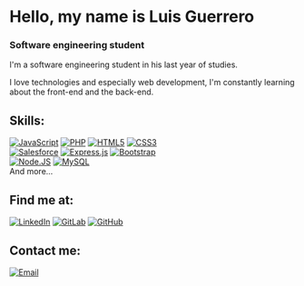 # Hello, my name is Luis Guerrero
### Software engineering student

I'm a software engineering student in his last year of studies.

I love technologies and especially web development, I'm constantly learning about the front-end and the back-end.

## Skills:

[![JavaScript](https://img.shields.io/badge/JavaScript-F7DF1E?style=for-the-badge&logo=javascript&logoColor=black)]()
[![PHP](https://img.shields.io/badge/PHP-777BB4?style=for-the-badge&logo=php&logoColor=white)]()
[![HTML5](https://img.shields.io/badge/HTML5-E34F26?style=for-the-badge&logo=html5&logoColor=white)]()
[![CSS3](https://img.shields.io/badge/CSS3-1572B6?style=for-the-badge&logo=css3&logoColor=white)]()
</br>
[![Salesforce](https://img.shields.io/badge/Salesforce-00A1E0?style=for-the-badge&logo=Salesforce&logoColor=white)]()
[![Express.js](https://img.shields.io/badge/Express.js-404D59?style=for-the-badge)]()
[![Bootstrap](https://img.shields.io/badge/Bootstrap-563D7C?style=for-the-badge&logo=bootstrap&logoColor=white)]()
</br>
[![Node.JS](https://img.shields.io/badge/Node.js-43853D?style=for-the-badge&logo=node.js&logoColor=white)]()
[![MySQL](https://img.shields.io/badge/MySQL-1F5076?style=for-the-badge&logo=mysql&logoColor=white)]()
</br>
And more...

## Find me at:
[![LinkedIn](https://img.shields.io/badge/LinkedIn-Luis_Guerrero-0077B5?style=for-the-badge&logo=linkedin&logoColor=white&labelColor=101010)](https://www.linkedin.com/in/varsdev)
[![GitLab](https://img.shields.io/badge/GitLab-varsdev-330F63?style=for-the-badge&logo=gitlab&logoColor=white&labelColor=101010)](https://gitlab.com/varsdev)
[![GitHub](https://img.shields.io/badge/GitHub-varsdev-100000?style=for-the-badge&logo=github&logoColor=white&labelColor=101010)](https://github.com/varsdev)

## Contact me:

[![Email](https://img.shields.io/badge/lguerrero92@live.com-personal_email-15629E?style=for-the-badge&logo=gmail&logoColor=white&labelColor=101010)](mailto:lguerrero92@live.com)
